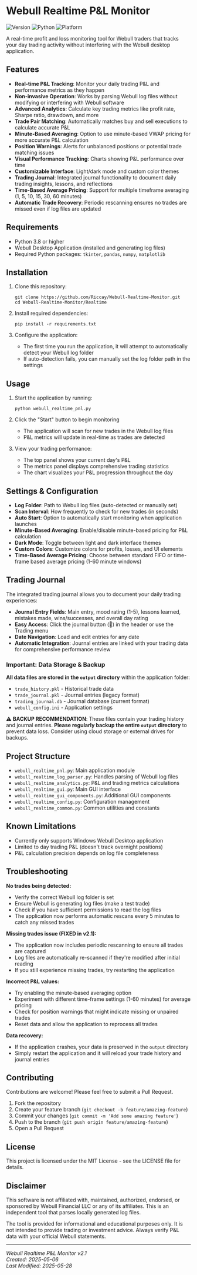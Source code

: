 # Webull Realtime P&L Monitor

![Version](https://img.shields.io/badge/version-2.1-blue)
![Python](https://img.shields.io/badge/python-3.8%2B-green)
![Platform](https://img.shields.io/badge/platform-Windows-lightgrey)

A real-time profit and loss monitoring tool for Webull traders that tracks your day trading activity without interfering with the Webull desktop application.

## Features

- **Real-time P&L Tracking**: Monitor your daily trading P&L and performance metrics as they happen
- **Non-invasive Operation**: Works by parsing Webull log files without modifying or interfering with Webull software
- **Advanced Analytics**: Calculate key trading metrics like profit rate, Sharpe ratio, drawdown, and more
- **Trade Pair Matching**: Automatically matches buy and sell executions to calculate accurate P&L
- **Minute-Based Averaging**: Option to use minute-based VWAP pricing for more accurate P&L calculation
- **Position Warnings**: Alerts for unbalanced positions or potential trade matching issues
- **Visual Performance Tracking**: Charts showing P&L performance over time
- **Customizable Interface**: Light/dark mode and custom color themes
- **Trading Journal**: Integrated journal functionality to document daily trading insights, lessons, and reflections
- **Time-Based Average Pricing**: Support for multiple timeframe averaging (1, 5, 10, 15, 30, 60 minutes)
- **Automatic Trade Recovery**: Periodic rescanning ensures no trades are missed even if log files are updated

## Requirements

- Python 3.8 or higher
- Webull Desktop Application (installed and generating log files)
- Required Python packages: `tkinter`, `pandas`, `numpy`, `matplotlib`

## Installation

1. Clone this repository:
   ```
   git clone https://github.com/Riccay/Webull-Realtime-Monitor.git
   cd Webull-Realtime-Monitor/Realtime
   ```

2. Install required dependencies:
   ```
   pip install -r requirements.txt
   ```

3. Configure the application:
   - The first time you run the application, it will attempt to automatically detect your Webull log folder
   - If auto-detection fails, you can manually set the log folder path in the settings

## Usage

1. Start the application by running:
   ```
   python webull_realtime_pnl.py
   ```

2. Click the "Start" button to begin monitoring
   - The application will scan for new trades in the Webull log files
   - P&L metrics will update in real-time as trades are detected
   
3. View your trading performance:
   - The top panel shows your current day's P&L
   - The metrics panel displays comprehensive trading statistics
   - The chart visualizes your P&L progression throughout the day

## Settings & Configuration

- **Log Folder**: Path to Webull log files (auto-detected or manually set)
- **Scan Interval**: How frequently to check for new trades (in seconds)
- **Auto Start**: Option to automatically start monitoring when application launches
- **Minute-Based Averaging**: Enable/disable minute-based pricing for P&L calculation
- **Dark Mode**: Toggle between light and dark interface themes
- **Custom Colors**: Customize colors for profits, losses, and UI elements
- **Time-Based Average Pricing**: Choose between standard FIFO or time-frame based average pricing (1-60 minute windows)

## Trading Journal

The integrated trading journal allows you to document your daily trading experiences:

- **Journal Entry Fields**: Main entry, mood rating (1-5), lessons learned, mistakes made, wins/successes, and overall day rating
- **Easy Access**: Click the journal button (📝) in the header or use the Trading menu
- **Date Navigation**: Load and edit entries for any date
- **Automatic Integration**: Journal entries are linked with your trading data for comprehensive performance review

### Important: Data Storage & Backup

**All data files are stored in the `output` directory** within the application folder:
- `trade_history.pkl` - Historical trade data
- `trade_journal.pkl` - Journal entries (legacy format)
- `trading_journal.db` - Journal database (current format)
- `webull_config.ini` - Application settings

⚠️ **BACKUP RECOMMENDATION**: These files contain your trading history and journal entries. **Please regularly backup the entire `output` directory** to prevent data loss. Consider using cloud storage or external drives for backups.

## Project Structure

- `webull_realtime_pnl.py`: Main application module
- `webull_realtime_log_parser.py`: Handles parsing of Webull log files
- `webull_realtime_analytics.py`: P&L and trading metrics calculations
- `webull_realtime_gui.py`: Main GUI interface
- `webull_realtime_gui_components.py`: Additional GUI components
- `webull_realtime_config.py`: Configuration management
- `webull_realtime_common.py`: Common utilities and constants

## Known Limitations

- Currently only supports Windows Webull Desktop application
- Limited to day trading P&L (doesn't track overnight positions)
- P&L calculation precision depends on log file completeness

## Troubleshooting

**No trades being detected:**
- Verify the correct Webull log folder is set
- Ensure Webull is generating log files (make a test trade)
- Check if you have sufficient permissions to read the log files
- The application now performs automatic rescans every 5 minutes to catch any missed trades

**Missing trades issue (FIXED in v2.1):**
- The application now includes periodic rescanning to ensure all trades are captured
- Log files are automatically re-scanned if they're modified after initial reading
- If you still experience missing trades, try restarting the application

**Incorrect P&L values:**
- Try enabling the minute-based averaging option
- Experiment with different time-frame settings (1-60 minutes) for average pricing
- Check for position warnings that might indicate missing or unpaired trades
- Reset data and allow the application to reprocess all trades

**Data recovery:**
- If the application crashes, your data is preserved in the `output` directory
- Simply restart the application and it will reload your trade history and journal entries

## Contributing

Contributions are welcome! Please feel free to submit a Pull Request.

1. Fork the repository
2. Create your feature branch (`git checkout -b feature/amazing-feature`)
3. Commit your changes (`git commit -m 'Add some amazing feature'`)
4. Push to the branch (`git push origin feature/amazing-feature`)
5. Open a Pull Request

## License

This project is licensed under the MIT License - see the LICENSE file for details.

## Disclaimer

This software is not affiliated with, maintained, authorized, endorsed, or sponsored by Webull Financial LLC or any of its affiliates. This is an independent tool that parses locally generated log files.

The tool is provided for informational and educational purposes only. It is not intended to provide trading or investment advice. Always verify P&L data with your official Webull statements.

---

*Webull Realtime P&L Monitor v2.1*  
*Created: 2025-05-06*  
*Last Modified: 2025-05-28*